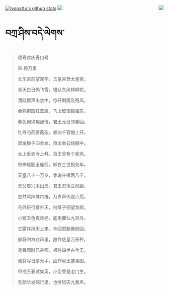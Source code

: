 [![IvanaXu's github stats](https://github-readme-stats.vercel.app/api?username=IvanaXu&show_icons=true&theme=vue-dark)](https://github.com/anuraghazra/github-readme-stats)
<img align="right" src="https://github-readme-stats.vercel.app/api/top-langs/?username=IvanaXu&langs_count=7&theme=graywhite" />
<img src="https://github-readme-stats.vercel.app/api/wakatime?username=IvanaXu&layout=compact&langs_count=6&theme=vue-dark&&custom_title=Programming Times(Jul 29 2021-)" />
# བཀྲ་ཤིས་བདེ་ལེགས་
> 德寿宫庆寿口号
>
> 宋·杨万里
>
> 长乐宫前望翠华，玉皇来贺太皇家。
> 
> 青天白日仍飞雪，错认东风转柳花。
> 
> 清晓鞭声出禁中，惊开剩雨及残风。
> 
> 金鸦衔取红鸾扇，飞上玻瓈碧海东。
> 
> 春色何须羯鼓催，君王元日领春回。
> 
> 牡丹芍药蔷薇朵，都向千官帽上开。
> 
> 双金狮子四金龙，喷出香云绕殿中。
> 
> 太上垂衣今上拜，百王曾有个家风。
> 
> 帝捧瑶觞玉座前，綵衣三世祝尧年。
> 
> 天皇八十一万岁，休说庄椿两八千。
> 
> 天父晨兴未出房，君王忍冷立风廊。
> 
> 忽然鸣跸珠帘捲，万岁声传震八荒。
> 
> 花外班行雾外天，何缘子细望龙颜。
> 
> 小窥玉色真难老，底用臞仙九转丹。
> 
> 甘露祥风天上来，今回恩数赛前回。
> 
> 都将四海欢声里，酿作慈皇万寿杯。
> 
> 尧舜同时已甚都，祖孙四世古今无。
> 
> 谁将写日摹天手，画作皇王盛事图。
> 
> 甲戌王春试集英，小臣曾是老门生。
> 
> 苍颜华发鹓行里，也听钧天九奏声。
